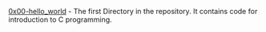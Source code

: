 [0x00-hello_world](0x00-hello_world) - The first Directory in the repository. It contains code for introduction to C programming.


